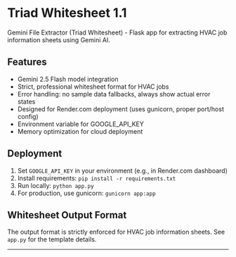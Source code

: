 # Triad Whitesheet 1.1

Gemini File Extractor (Triad Whitesheet) - Flask app for extracting HVAC job information sheets using Gemini AI.

## Features
- Gemini 2.5 Flash model integration
- Strict, professional whitesheet format for HVAC jobs
- Error handling: no sample data fallbacks, always show actual error states
- Designed for Render.com deployment (uses gunicorn, proper port/host config)
- Environment variable for GOOGLE_API_KEY
- Memory optimization for cloud deployment

## Deployment
1. Set `GOOGLE_API_KEY` in your environment (e.g., in Render.com dashboard)
2. Install requirements: `pip install -r requirements.txt`
3. Run locally: `python app.py`
4. For production, use gunicorn: `gunicorn app:app`

## Whitesheet Output Format
The output format is strictly enforced for HVAC job information sheets. See `app.py` for the template details.

---
